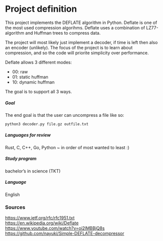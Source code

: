 # Project definition

This project implements the DEFLATE algorithm in Python. Deflate is one of the most used compression algorihms. Deflate uses a combination of LZ77-algorithm and Huffman trees to compress data. 

The project will most likely just implement a decoder, if time is left then also an encoder (unlikely). The focus of the project is to learn about compression, and so the code will priorite simplicity over performance.

Deflate allows 3 different modes:
- 00: raw
- 01: static huffman
- 10: dynamic huffman

The goal is to support all 3 ways.


##### Goal
The end goal is that the user can uncompress a file like so:
```bash
python3 decoder.py file.gz outfile.txt
```


##### Languages for review
Rust, C, C++, Go, Python ~ in order of most wanted to least :)

##### Study program
bachelor’s in science (TKT)

##### Language
English

### Sources
https://www.ietf.org/rfc/rfc1951.txt  
https://en.wikipedia.org/wiki/Deflate  
https://www.youtube.com/watch?v=oi2lMBBjQ8s
https://github.com/nayuki/Simple-DEFLATE-decompressor